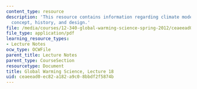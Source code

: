 ```yaml
---
content_type: resource
description: 'This resource contains information regarding climate models I: general
  concept, history, and design.'
file: /media/courses/12-340-global-warming-science-spring-2012/ceaeead0ec82a182a9c08bbdf2f5874b_MIT12_340S12_lec18.pdf
file_type: application/pdf
learning_resource_types:
- Lecture Notes
ocw_type: OCWFile
parent_title: Lecture Notes
parent_type: CourseSection
resourcetype: Document
title: Global Warming Science, Lecture 18
uid: ceaeead0-ec82-a182-a9c0-8bbdf2f5874b
---
```

